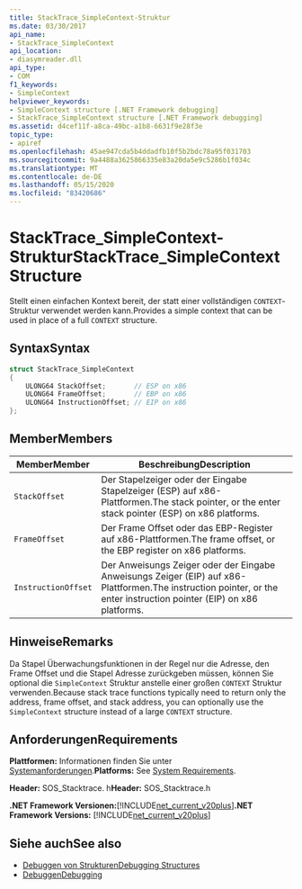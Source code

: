 ```yaml
---
title: StackTrace_SimpleContext-Struktur
ms.date: 03/30/2017
api_name:
- StackTrace_SimpleContext
api_location:
- diasymreader.dll
api_type:
- COM
f1_keywords:
- SimpleContext
helpviewer_keywords:
- SimpleContext structure [.NET Framework debugging]
- StackTrace_SimpleContext structure [.NET Framework debugging]
ms.assetid: d4cef11f-a8ca-49bc-a1b8-6631f9e28f3e
topic_type:
- apiref
ms.openlocfilehash: 45ae947cda5b4ddadfb10f5b2bdc78a95f031703
ms.sourcegitcommit: 9a4488a3625866335e83a20da5e9c5286b1f034c
ms.translationtype: MT
ms.contentlocale: de-DE
ms.lasthandoff: 05/15/2020
ms.locfileid: "83420686"
---
```

# <a name="stacktrace_simplecontext-structure"></a><span data-ttu-id="ec92c-102">StackTrace_SimpleContext-Struktur</span><span class="sxs-lookup"><span data-stu-id="ec92c-102">StackTrace_SimpleContext Structure</span></span>
<span data-ttu-id="ec92c-103">Stellt einen einfachen Kontext bereit, der statt einer vollständigen `CONTEXT`-Struktur verwendet werden kann.</span><span class="sxs-lookup"><span data-stu-id="ec92c-103">Provides a simple context that can be used in place of a full `CONTEXT` structure.</span></span>  
  
## <a name="syntax"></a><span data-ttu-id="ec92c-104">Syntax</span><span class="sxs-lookup"><span data-stu-id="ec92c-104">Syntax</span></span>  
  
```cpp  
struct StackTrace_SimpleContext  
{  
    ULONG64 StackOffset;       // ESP on x86  
    ULONG64 FrameOffset;       // EBP on x86  
    ULONG64 InstructionOffset; // EIP on x86  
};  
```  
  
## <a name="members"></a><span data-ttu-id="ec92c-105">Member</span><span class="sxs-lookup"><span data-stu-id="ec92c-105">Members</span></span>  
  
|<span data-ttu-id="ec92c-106">Member</span><span class="sxs-lookup"><span data-stu-id="ec92c-106">Member</span></span>|<span data-ttu-id="ec92c-107">Beschreibung</span><span class="sxs-lookup"><span data-stu-id="ec92c-107">Description</span></span>|  
|------------|-----------------|  
|`StackOffset`|<span data-ttu-id="ec92c-108">Der Stapelzeiger oder der Eingabe Stapelzeiger (ESP) auf x86-Plattformen.</span><span class="sxs-lookup"><span data-stu-id="ec92c-108">The stack pointer, or the enter stack pointer (ESP) on x86 platforms.</span></span>|  
|`FrameOffset`|<span data-ttu-id="ec92c-109">Der Frame Offset oder das EBP-Register auf x86-Plattformen.</span><span class="sxs-lookup"><span data-stu-id="ec92c-109">The frame offset, or the EBP register on x86 platforms.</span></span>|  
|`InstructionOffset`|<span data-ttu-id="ec92c-110">Der Anweisungs Zeiger oder der Eingabe Anweisungs Zeiger (EIP) auf x86-Plattformen.</span><span class="sxs-lookup"><span data-stu-id="ec92c-110">The instruction pointer, or the enter instruction pointer (EIP) on x86 platforms.</span></span>|  
  
## <a name="remarks"></a><span data-ttu-id="ec92c-111">Hinweise</span><span class="sxs-lookup"><span data-stu-id="ec92c-111">Remarks</span></span>  
 <span data-ttu-id="ec92c-112">Da Stapel Überwachungsfunktionen in der Regel nur die Adresse, den Frame Offset und die Stapel Adresse zurückgeben müssen, können Sie optional die `SimpleContext` Struktur anstelle einer großen `CONTEXT` Struktur verwenden.</span><span class="sxs-lookup"><span data-stu-id="ec92c-112">Because stack trace functions typically need to return only the address, frame offset, and stack address, you can optionally use the `SimpleContext` structure instead of a large `CONTEXT` structure.</span></span>  
  
## <a name="requirements"></a><span data-ttu-id="ec92c-113">Anforderungen</span><span class="sxs-lookup"><span data-stu-id="ec92c-113">Requirements</span></span>  
 <span data-ttu-id="ec92c-114">**Plattformen:** Informationen finden Sie unter [Systemanforderungen](../../get-started/system-requirements.md).</span><span class="sxs-lookup"><span data-stu-id="ec92c-114">**Platforms:** See [System Requirements](../../get-started/system-requirements.md).</span></span>  
  
 <span data-ttu-id="ec92c-115">**Header:** SOS_Stacktrace. h</span><span class="sxs-lookup"><span data-stu-id="ec92c-115">**Header:** SOS_Stacktrace.h</span></span>  
  
 <span data-ttu-id="ec92c-116">**.NET Framework Versionen:**[!INCLUDE[net_current_v20plus](../../../../includes/net-current-v20plus-md.md)]</span><span class="sxs-lookup"><span data-stu-id="ec92c-116">**.NET Framework Versions:** [!INCLUDE[net_current_v20plus](../../../../includes/net-current-v20plus-md.md)]</span></span>  
  
## <a name="see-also"></a><span data-ttu-id="ec92c-117">Siehe auch</span><span class="sxs-lookup"><span data-stu-id="ec92c-117">See also</span></span>

- [<span data-ttu-id="ec92c-118">Debuggen von Strukturen</span><span class="sxs-lookup"><span data-stu-id="ec92c-118">Debugging Structures</span></span>](debugging-structures.md)
- [<span data-ttu-id="ec92c-119">Debuggen</span><span class="sxs-lookup"><span data-stu-id="ec92c-119">Debugging</span></span>](index.md)
